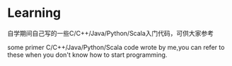 # Learning
自学期间自己写的一些C/C++/Java/Python/Scala入门代码，可供大家参考

some primer C/C++/Java/Python/Scala code wrote by me,you can refer to these when you don't know how to start programming. 
